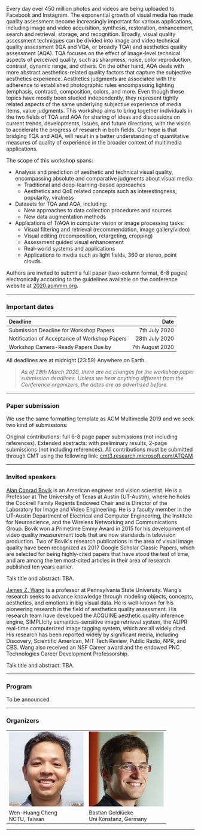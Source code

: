 Every day over 450 million photos and videos are being uploaded to Facebook and Instagram. The exponential growth of visual media has made quality assessment become increasingly important for various applications, including image and video acquisition, synthesis, restoration, enhancement, search and retrieval, storage, and recognition. Broadly, visual quality assessment techniques can be divided into image and video technical quality assessment (IQA and VQA, or broadly TQA) and aesthetics quality assessment (AQA). TQA focuses on the effect of image-level technical aspects of perceived quality, such as sharpness, noise, color reproduction, contrast, dynamic range, and others. On the other hand, AQA deals with more abstract aesthetics-related quality factors that capture the subjective aesthetics experience. Aesthetics judgments are associated with the adherence to established photographic rules encompassing lighting (emphasis, contrast), composition, colors, and more. Even though these topics have mostly been studied independently, they represent tightly related aspects of the same underlying subjective experience of media items, value judgments. This workshop aims to bring together individuals in the two fields of TQA and AQA for sharing of ideas and discussions on current trends, developments, issues, and future directions, with the vision to accelerate the progress of research in both fields. Our hope is that bridging TQA and AQA, will result in a better understanding of quantitative measures of quality of experience in the broader context of multimedia applications.

The scope of this workshop spans:
* Analysis and prediction of aesthetic and technical visual quality, encompassing absolute and comparative judgments about visual media:
  * Traditional and deep-learning-based approaches
  * Aesthetics and QoE related concepts such as interestingness, popularity, viralness
* Datasets for TQA and AQA, including:
  * New approaches to data collection procedures and sources
  * New data augmentation methods	
* Applications of T/AQA in computer vision or image processing tasks:
  * Visual filtering and retrieval (recommendation, image gallery/video)
  * Visual editing (recomposition, retargeting, cropping)
  * Assessment guided visual enhancement
  * Real-world systems and applications
  * Applications to media such as light fields, 360 or stereo, point clouds.
 
Authors are invited to submit a full paper (two-column format, 6-8 pages) electronically according to the guidelines available on the conference website at [2020.acmmm.org](https://2020.acmmm.org/).

---

### Important dates

| Deadline | Date |
| :--- |---: |
| Submission Deadline for Workshop Papers       |  7th July 2020   |
| Notification of Acceptance of Workshop Papers | 28th July 2020   |
| Workshop Camera-Ready Papers Due by           |  7th August 2020 |

All deadlines are at midnight (23:59) Anywhere on Earth.

> _As of 28th March 2020, there are no changes for the workshop paper submission deadlines. Unless we hear anything different from the Conference organizers, the dates are as advertised before._

---

### Paper submission

We use the same formatting template as ACM Multimedia 2019 and we seek two kind of submissions:

Original contributions: full 6-8 page paper submissions (not including references).
Extended abstracts: with preliminary results, 2-page submissions (not including references).
All contributions must be submitted through CMT using the following link: [cmt3.research.microsoft.com/ATQAM](https://cmt3.research.microsoft.com/ATQAM)

---

### Invited speakers

[Alan Conrad Bovik](http://www.ece.utexas.edu/people/faculty/alan-bovik) is an American engineer and vision scientist. He is a Professor at The University of Texas at Austin (UT-Austin), where he holds the Cockrell Family Regents Endowed Chair and is Director of the Laboratory for Image and Video Engineering. He is a faculty member in the UT-Austin Department of Electrical and Computer Engineering, the Institute for Neuroscience, and the Wireless Networking and Communications Group. Bovik won a Primetime Emmy Award in 2015 for his development of video quality measurement tools that are now standards in television production. Two of Bovik's research publications in the area of visual image quality have been recognized as 2017 Google Scholar Classic Papers, which are selected for being highly-cited papers that have stood the test of time, and are among the ten most-cited articles in their area of research published ten years earlier.

Talk title and abstract: TBA.

[James Z. Wang](http://infolab.stanford.edu/~wangz/home/) is a professor at Pennsylvania State University. Wang's research seeks to advance knowledge through modeling objects, concepts, aesthetics, and emotions in big visual data. He is well-known for his pioneering research in the field of aesthetics quality assessment. His research team have developed the ACQUINE aesthetic quality inference engine, SIMPLIcity semantics-sensitive image retrieval system, the ALIPR real-time computerized image tagging system, which are all widely cited. His research has been reported widely by significant media, including Discovery, Scientific American, MIT Tech Review, Public Radio, NPR, and CBS. Wang also received an NSF Career award and the endowed PNC Technologies Career Development Professorship.

Talk title and abstract: TBA.

---

### Program

To be announced.

---

### Organizers



<table>
    <tr>
     <td><img src="https://github.com/subpic/ATQAM/blob/master/assets/images/wen-huang.jpg?raw=true" class="rounded" /></td>
     <td><img src="https://github.com/subpic/ATQAM/blob/master/assets/images/bastian-goldlueke.jpg?raw=true" class="rounded" /></td>
    </tr>
    <tr>
     <td width="200px"> Wen-Huang Cheng<br/> NCTU, Taiwan </td>
     <td width="200px"> Bastian Goldlücke<br/> Uni Konstanz, Germany </td>
    </tr>
</table>

  
<!---<div class="image-cropper">
 <img src="https://github.com/subpic/ATQAM/blob/master/assets/images/vlad-hosu.jpg?raw=true" class="rounded" /> 
 <p>Vlad Hosu<br/>
University of Konstanz, Germany</p>
</div> 
<div class="image-cropper">
 <img src="https://github.com/subpic/ATQAM/blob/master/assets/images/weisi-lin.jpg?raw=true" class="rounded" /> 
 <p>Weisi Lin<br/>
 NTU, Singapore</p>
</div> 
<div class="image-cropper">
 <img src="https://github.com/subpic/ATQAM/blob/master/assets/images/dietmar-saupe.jpg?raw=true" class="rounded" />
 <p>Dietmar Saupe<br/>
 University of Konstanz, Germany</p>
</div> 
<div class="image-cropper">
 <img src="https://github.com/subpic/ATQAM/blob/master/assets/images/john-see.jpg?raw=true" class="rounded" />
 <p>John See<br/>
 MMU, Malaysia</p>
</div> 
<div class="image-cropper">
 <img src="https://github.com/subpic/ATQAM/blob/master/assets/images/lai-kuan-wong.jpg?raw=true" class="rounded" />
 <p>Lai-Kuan Wong<br/>
 MMU, Malaysia</p>
</div>-->

---
